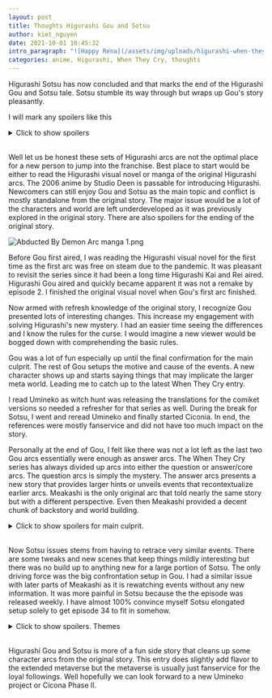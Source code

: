 ```yaml
---
layout: post
title: Thoughts Higurashi Gou and Sotsu
author: kiet_nguyen
date: 2021-10-01 10:45:32
intro_paragraph: "![Happy Rena](/assets/img/uploads/higurashi-when-they-cry-gou.png)"
categories: anime, Higurashi, When They Cry, thoughts
---
```

Higurashi Sotsu has now concluded and that marks the end of the Higurashi Gou and Sotsu tale. Sotsu stumble its way through but wraps up Gou's story pleasantly.

I will mark any spoilers like this

<details>
  <summary>Click to show spoilers</summary>
  <p style="color:red">Rika is incompetent.</p>
</details>

<br>

Well let us be honest these sets of Higurashi arcs are not the optimal place for a new person to jump into the franchise. Best place to start would be either to read the Higurashi visual novel or manga of the original Higurashi arcs. The 2006 anime by Studio Deen is passable for introducing Higurashi. Newcomers can still enjoy Gou and Sotsu as the main topic and conflict is mostly standalone from the original story. The major issue would be a lot of the characters and world are left underdeveloped as it was previously explored in the original story.  There are also spoilers for the ending of the original story. 

<img src="https://upload.wikimedia.org/wikipedia/en/9/9b/Abducted_By_Demon_Arc_manga_1.png" alt="Abducted By Demon Arc manga 1.png" style="width:200px;"></a>


Before Gou first aired, I was reading the Higurashi visual novel for the first time as the first arc was free on steam due to the pandemic. It was pleasant to revisit the series since it had been a long time Higurashi Kai and Rei aired. Higurashi Gou aired and quickly became apparent it was not a remake by episode 2. I finished the original visual novel when Gou's first arc finished. 

Now armed with refresh knowledge of the original story, I recognize Gou presented lots of interesting changes. This increase my engagement with solving Higurashi's new mystery. I had an easier time seeing the differences and I know the rules for the curse. I would imagine a new viewer would be bogged down with comprehending the basic rules.

Gou was a lot of fun especially up until the final confirmation for the main culprit. The rest of Gou setups the motive and cause of the events. A new character shows up and starts saying things that may implicate the larger meta world. Leading me to catch up to the latest When They Cry entry.

I read Umineko as witch hunt was releasing the translations for the comiket versions so needed a refresher for that series as well. During the break for Sotsu, I went and reread Umineko and finally started Ciconia. In end, the references were mostly fanservice and did not have too much impact on the story.

Personally at the end of Gou, I felt like there was not a lot left as the last two Gou arcs essentially were enough as answer arcs. The When They Cry series has always divided up arcs into either the question or answer/core arcs. The question arcs is simply the mystery. The answer arcs presents a new story that provides larger hints or unveils events that recontextualize earlier arcs. Meakashi is the only original arc that told nearly the same story but with a different perspective. Even then Meakashi provided a decent chunk of backstory and world building.

<details>
  <summary>Click to show spoilers for main culprit.</summary>

Half of Sotsu fun is the juxtaposition between redeeming Teppei and Satoko madness.

![](/assets/img/uploads/enr8jw2vqaa9zxh.png)

</details>

<br>

Now Sotsu issues stems from having to retrace very similar events. There are some tweaks and new scenes that keep things mildly interesting but there was no build up to anything new for a large portion of Sotsu. The only driving force was the big confrontation setup in Gou. I had a similar issue with later parts of Meakashi as it is rewatching events without any new information. It was more painful in Sotsu because the the episode was released weekly. I have almost 100% convince myself Sotsu elongated setup solely to get episode 34 to fit in somehow.

<details>
  <summary>Click to show spoilers. Themes</summary>

A theme from the original story is the lack in bonds and communication would lead to sinful tragedy. Mental illnesses is also a major motif. Gou and Sotsu is one way to follow up on these ideas. It is the excessive clinging to bonds that results in this round of tragedy. 

The root of the problem was shown during Satokowashi where Rika's dream and Satoko's dream are in conflict. A scenario that can occur during graduation where friends have to choose to split up for other life events. We are shown why Satoko does not like her lifestyle when following Rika to a strict school. Satoko faces deteriorating mental health with signs of abandonment and was not able to healthy cope with the new environment.

Satoko descent into madness shows once again the extremes people can reach in a stressful situation. Many times minor issue can escalate and everyone in part could have address the issue if they could have been more empathic. Rika could have push the issue with Satoko at St. Lucia earlier especially after the prank incident. That communication never took place and it lead to another loop of tragedy.

Sotsu Episode 14 was a nice visual treat but it was mainly a flashy way of saying Rika and Satoko needed to confront each other. In the end both, parties have dreams in direct conflict. They express why the other is not able to fulfill each other's dream and the solution is to go their separate ways to purse the next best option. Moving on to their own lives does not mean forsaking the other for all eternity. There will always be chances in the future to reconnect. 

Lesson is that both parties need to communicate and agree that their dreams may not workout but they still can hold onto their bonds of friendship.  Sotsu ends with a new version of You to fit into the new themes. 

It can just be Ryukishi saw people still have clinging attachments to Higurashi and is telling us to move on to something new.

</details>

<br>

Higurashi Gou and Sotsu is more of a fun side story that cleans up some character arcs from the original story. This entry does slightly add flavor to the extended metaverse but the metaverse is usually just fanservice for the loyal followings. Well hopefully we can look forward to a new Umineko project or Cicona Phase II.